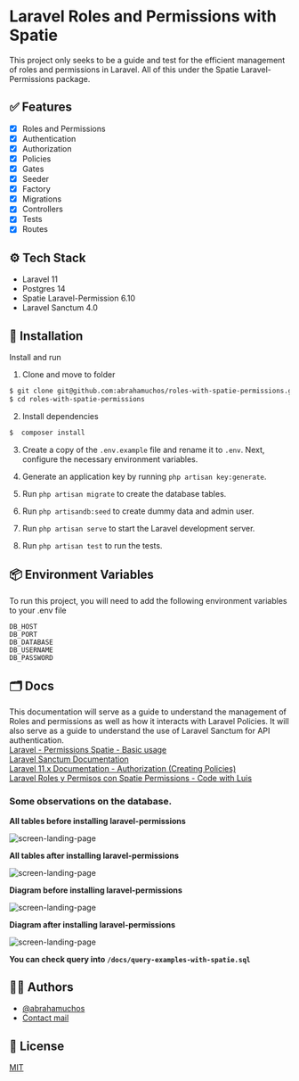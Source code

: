 # Laravel Roles and Permissions with Spatie

This project only seeks to be a guide and test for the efficient management of roles and permissions in Laravel. 
All of this under the Spatie Laravel-Permissions package.

## ✅ Features
- [x] Roles and Permissions
- [x] Authentication
- [x] Authorization
- [x] Policies
- [x] Gates
- [x] Seeder
- [x] Factory
- [x] Migrations
- [x] Controllers
- [x] Tests
- [x] Routes

## ⚙️ Tech Stack

- Laravel 11
- Postgres 14
- Spatie Laravel-Permission 6.10
- Laravel Sanctum 4.0


## 💾 Installation

Install and run

1. Clone and move to folder
```bash
$ git clone git@github.com:abrahamuchos/roles-with-spatie-permissions.git
$ cd roles-with-spatie-permissions
```

2. Install dependencies
```bash
$  composer install
```
3. Create a copy of the `.env.example` file and rename it to `.env`. Next, configure the necessary environment variables.

4. Generate an application key by running `php artisan key:generate`.

5. Run `php artisan migrate` to create the database tables.

6. Run `php artisandb:seed` to create dummy data and admin user.

7. Run `php artisan serve` to start the Laravel development server.

8. Run `php artisan test` to run the tests.


## 📦 Environment Variables

To run this project, you will need to add the following environment variables to your .env file

```
DB_HOST
DB_PORT
DB_DATABASE
DB_USERNAME
DB_PASSWORD
```

## 🗂️ Docs

This documentation will serve as a guide to understand the management of Roles and permissions as well as how it 
interacts with Laravel Policies. It will also serve as a guide to understand the use of Laravel Sanctum for API authentication.
<br>
[Laravel - Permissions Spatie - Basic usage](https://spatie.be/docs/laravel-permission/v6/basic-usage/role-permissions)
<br>
[Laravel Sanctum Documentation](https://laravel.com/docs/11.x/sanctum)
<br>
[Laravel 11.x Documentation - Authorization (Creating Policies)](https://laravel.com/docs/11.x/authorization#creating-policies)
<br>
[Laravel Roles y Permisos con Spatie Permissions - Code with Luis](https://www.youtube.com/watch?v=nKtJEezp7WI&ab_channel=CodewithLuis)

### Some observations on the database.

**All tables before installing laravel-permissions**

<img src="/docs/db-tables-without-spatie-laravel-permissions.png" alt="screen-landing-page" width="auto" />

**All tables after installing laravel-permissions**

<img src="/docs/db-tables-with-spatie-laravel-permissions.png" alt="screen-landing-page" width="auto" />

**Diagram before installing laravel-permissions**

<img src="docs/diagram-before-spatie-laravel-permissions.png" alt="screen-landing-page" width="auto" />

<br>

**Diagram after installing laravel-permissions**

<img src="/docs/diagram-after-spatie-2.png" alt="screen-landing-page" width="auto" />

**You can check query into `/docs/query-examples-with-spatie.sql`**

## 🧑‍💻 Authors

- [@abrahamuchos](https://github.com/abrahamuchos)
- [Contact mail](mailto:j.abraham29@gmail.com)

## 📄 License

[MIT](https://choosealicense.com/licenses/mit/)
